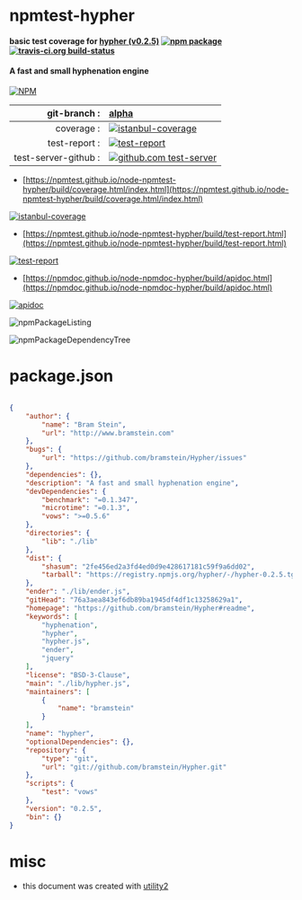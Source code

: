 # npmtest-hypher

#### basic test coverage for  [hypher (v0.2.5)](https://github.com/bramstein/Hypher#readme)  [![npm package](https://img.shields.io/npm/v/npmtest-hypher.svg?style=flat-square)](https://www.npmjs.org/package/npmtest-hypher) [![travis-ci.org build-status](https://api.travis-ci.org/npmtest/node-npmtest-hypher.svg)](https://travis-ci.org/npmtest/node-npmtest-hypher)

#### A fast and small hyphenation engine

[![NPM](https://nodei.co/npm/hypher.png?downloads=true&downloadRank=true&stars=true)](https://www.npmjs.com/package/hypher)

| git-branch : | [alpha](https://github.com/npmtest/node-npmtest-hypher/tree/alpha)|
|--:|:--|
| coverage : | [![istanbul-coverage](https://npmtest.github.io/node-npmtest-hypher/build/coverage.badge.svg)](https://npmtest.github.io/node-npmtest-hypher/build/coverage.html/index.html)|
| test-report : | [![test-report](https://npmtest.github.io/node-npmtest-hypher/build/test-report.badge.svg)](https://npmtest.github.io/node-npmtest-hypher/build/test-report.html)|
| test-server-github : | [![github.com test-server](https://npmtest.github.io/node-npmtest-hypher/GitHub-Mark-32px.png)](https://npmtest.github.io/node-npmtest-hypher/build/app/index.html) | | build-artifacts : | [![build-artifacts](https://npmtest.github.io/node-npmtest-hypher/glyphicons_144_folder_open.png)](https://github.com/npmtest/node-npmtest-hypher/tree/gh-pages/build)|

- [https://npmtest.github.io/node-npmtest-hypher/build/coverage.html/index.html](https://npmtest.github.io/node-npmtest-hypher/build/coverage.html/index.html)

[![istanbul-coverage](https://npmtest.github.io/node-npmtest-hypher/build/screenCapture.buildCi.browser.%252Ftmp%252Fbuild%252Fcoverage.lib.html.png)](https://npmtest.github.io/node-npmtest-hypher/build/coverage.html/index.html)

- [https://npmtest.github.io/node-npmtest-hypher/build/test-report.html](https://npmtest.github.io/node-npmtest-hypher/build/test-report.html)

[![test-report](https://npmtest.github.io/node-npmtest-hypher/build/screenCapture.buildCi.browser.%252Ftmp%252Fbuild%252Ftest-report.html.png)](https://npmtest.github.io/node-npmtest-hypher/build/test-report.html)

- [https://npmdoc.github.io/node-npmdoc-hypher/build/apidoc.html](https://npmdoc.github.io/node-npmdoc-hypher/build/apidoc.html)

[![apidoc](https://npmdoc.github.io/node-npmdoc-hypher/build/screenCapture.buildCi.browser.%252Ftmp%252Fbuild%252Fapidoc.html.png)](https://npmdoc.github.io/node-npmdoc-hypher/build/apidoc.html)

![npmPackageListing](https://npmtest.github.io/node-npmtest-hypher/build/screenCapture.npmPackageListing.svg)

![npmPackageDependencyTree](https://npmtest.github.io/node-npmtest-hypher/build/screenCapture.npmPackageDependencyTree.svg)



# package.json

```json

{
    "author": {
        "name": "Bram Stein",
        "url": "http://www.bramstein.com"
    },
    "bugs": {
        "url": "https://github.com/bramstein/Hypher/issues"
    },
    "dependencies": {},
    "description": "A fast and small hyphenation engine",
    "devDependencies": {
        "benchmark": "=0.1.347",
        "microtime": "=0.1.3",
        "vows": ">=0.5.6"
    },
    "directories": {
        "lib": "./lib"
    },
    "dist": {
        "shasum": "2fe456ed2a3fd4ed0d9e428617181c59f9a6dd02",
        "tarball": "https://registry.npmjs.org/hypher/-/hypher-0.2.5.tgz"
    },
    "ender": "./lib/ender.js",
    "gitHead": "76a3aea843ef6db89ba1945df4df1c13258629a1",
    "homepage": "https://github.com/bramstein/Hypher#readme",
    "keywords": [
        "hyphenation",
        "hypher",
        "hypher.js",
        "ender",
        "jquery"
    ],
    "license": "BSD-3-Clause",
    "main": "./lib/hypher.js",
    "maintainers": [
        {
            "name": "bramstein"
        }
    ],
    "name": "hypher",
    "optionalDependencies": {},
    "repository": {
        "type": "git",
        "url": "git://github.com/bramstein/Hypher.git"
    },
    "scripts": {
        "test": "vows"
    },
    "version": "0.2.5",
    "bin": {}
}
```



# misc
- this document was created with [utility2](https://github.com/kaizhu256/node-utility2)
